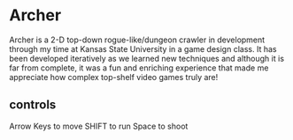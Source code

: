 # Archer
Archer is a 2-D top-down rogue-like/dungeon crawler in development through my time at Kansas State University in a game design class. It has been developed iteratively as we learned new techniques and although it is far from complete, it was a fun and enriching experience that made me appreciate how complex top-shelf video games truly are!

## controls
Arrow Keys to move
SHIFT to run
Space to shoot
